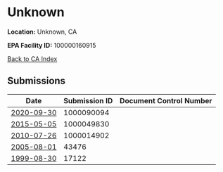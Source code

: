 # Unknown

**Location:** Unknown, CA

**EPA Facility ID:** 100000160915

[Back to CA Index](../../index.md)

## Submissions

| Date | Submission ID | Document Control Number |
|------|--------------|-------------------------|
| [2020-09-30](submissions/1000090094.md) | 1000090094 |  |
| [2015-05-05](submissions/1000049830.md) | 1000049830 |  |
| [2010-07-26](submissions/1000014902.md) | 1000014902 |  |
| [2005-08-01](submissions/43476.md) | 43476 |  |
| [1999-08-30](submissions/17122.md) | 17122 |  |
